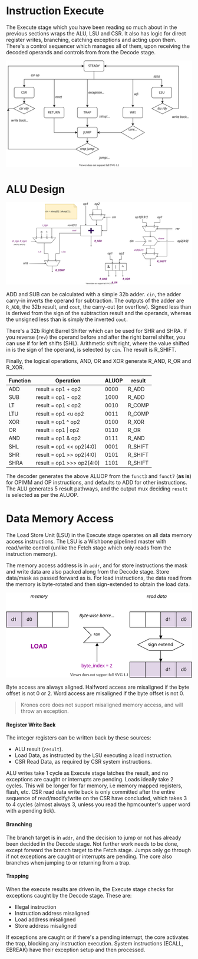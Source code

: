 # Instruction Execute

The Execute stage which you have been reading so much about in the previous sections wraps the ALU, LSU and CSR. It also has logic for direct register writes, branching, catching exceptions and acting upon them. There's a control sequencer which manages all of them, upon receiving the decoded operands and controls from from the Decode stage.

![EX Sequencer](_images/kronos_wb.svg)


# ALU Design

![Kronos ALU](_images/kronos_alu.svg)

ADD and SUB can be calculated with a simple 32b adder. `cin`, the adder carry-in inverts the operand for subtraction. The outputs of the adder are `R_ADD`, the 32b result, and `cout`, the carry-out (or overflow). Signed less than is derived from the sign of the subtraction result and the operands, whereas the unsigned less than is simply the inverted `cout`.

There's a 32b Right Barrel Shifter which can be used for SHR and SHRA. If you reverse (`rev`) the operand before and after the right barrel shifter, you can use if for left shifts (SHL). Arithmetic shift right, where the value shifted in is the sign of the operand, is selected by `cin`. The result is R_SHIFT.

Finally, the logical operations, AND, OR and XOR generate R_AND, R_OR and R_XOR. 

Function | Operation | ALUOP | result
:----|----|----|----|
ADD  | result = op1 + op2          |0000    | R_ADD
SUB  | result = op1 - op2          |1000    | R_ADD
LT   | result = op1 < op2          |0010    | R_COMP
LTU  | result = op1 <u op2         |0011    | R_COMP
XOR  | result = op1 ^ op2          |0100    | R_XOR
OR   | result = op1 \| op2         |0110    | R_OR
AND  | result = op1 & op2          |0111    | R_AND
SHL  | result = op1 << op2[4:0]    |0001    | R_SHIFT
SHR  | result = op1 >> op2[4:0]    |0101    | R_SHIFT
SHRA | result = op1 >>> op2[4:0]   |1101    | R_SHIFT
 

The decoder generates the above ALUOP from the `funct3` and `funct7` (**as is**) for OPIMM and OP instructions, and defaults to ADD for other instructions. The ALU generates 5 result pathways, and the output mux deciding `result` is selected as per the ALUOP.


# Data Memory Access

The Load Store Unit (LSU) in the Execute stage operates on all data memory access instructions. The LSU is a Wishbone pipelined master with read/write control (unlike the Fetch stage which only reads from the instruction memory).

The memory access address is in `addr`, and for store instructions the mask and write data are also packed along from the Decode stage. Store data/mask as passed forward as is. For load instructions, the data read from the memory is byte-rotated and then sign-extended to obtain the load data.

![Kronos LSU Load](_images/kronos_load.svg)

Byte access are always aligned. Halfword access are misaligned if the byte offset is not 0 or 2. Word access are misaligned if the byte offset is not 0. 

> Kronos core does not support misaligned memory access, and will throw an exception.


#### Register Write Back

The integer registers can be written back by these sources:
- ALU result (`result`).
- Load Data, as instructed by the LSU executing a load instruction.
- CSR Read Data, as required by CSR system instructions.

ALU writes take 1 cycle as Execute stage latches the result, and no exceptions are caught or interrupts are pending. Loads ideally take 2 cycles. This will be longer for far memory, i.e memory mapped registers, flash, etc. CSR read data write back is only committed after the entire sequence of read/modify/write on the CSR have concluded, which takes 3 to 4 cycles (almost always 3, unless you read the hpmcounter's upper word with a pending tick).


#### Branching

The branch target is in `addr`, and the decision to jump or not has already been decided in the Decode stage. Not further work needs to be done, except forward the branch target to the Fetch stage. Jumps only go through if not exceptions are caught or interrupts are pending. The core also branches when jumping to or returning from a trap.


#### Trapping

When the execute results are driven in, the Execute stage checks for exceptions caught by the Decode stage. These are:
- Illegal instruction
- Instruction address misaligned
- Load address misaligned
- Store address misaligned

If exceptions are caught or if there's a pending interrupt, the core activates the trap, blocking any instruction execution. System instructions (ECALL, EBREAK) have their exception setup and then processed.
